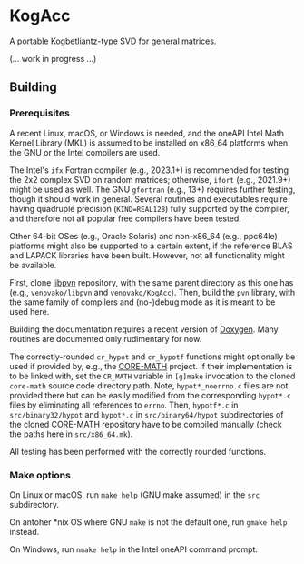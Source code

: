 # KogAcc
A portable Kogbetliantz-type SVD for general matrices.

(... work in progress ...)

## Building

### Prerequisites

A recent Linux, macOS, or Windows is needed, and the oneAPI Intel Math Kernel Library (MKL) is assumed to be installed on x86_64 platforms when the GNU or the Intel compilers are used.

The Intel's ``ifx`` Fortran compiler (e.g., 2023.1+) is recommended for testing the 2x2 complex SVD on random matrices; otherwise, ``ifort`` (e.g., 2021.9+) might be used as well.
The GNU ``gfortran`` (e.g., 13+) requires further testing, though it should work in general.
Several routines and executables require having quadruple precision (``KIND=REAL128``) fully supported by the compiler, and therefore not all popular free compilers have been tested.

Other 64-bit OSes (e.g., Oracle Solaris) and non-x86_64 (e.g., ppc64le) platforms might also be supported to a certain extent, if the reference BLAS and LAPACK libraries have been built.
However, not all functionality might be available.

First, clone [libpvn](https://github.com/venovako/libpvn) repository, with the same parent directory as this one has (e.g., ``venovako/libpvn`` and ``venovako/KogAcc``).
Then, build the ``pvn`` library, with the same family of compilers and (no-)debug mode as it is meant to be used here.

Building the documentation requires a recent version of [Doxygen](https://doxygen.nl).
Many routines are documented only rudimentary for now.

The correctly-rounded ``cr_hypot`` and ``cr_hypotf`` functions might optionally be used if provided by, e.g., the [CORE-MATH](https://core-math.gitlabpages.inria.fr) project.
If their implementation is to be linked with, set the ``CR_MATH`` variable in ``[g]make`` invocation to the cloned ``core-math`` source code directory path.
Note, ``hypot*_noerrno.c`` files are not provided there but can be easily modified from the corresponding ``hypot*.c`` files by eliminating all references to ``errno``.
Then, ``hypotf*.c`` in ``src/binary32/hypot`` and ``hypot*.c`` in ``src/binary64/hypot`` subdirectories of the cloned CORE-MATH repository have to be compiled manually (check the paths here in ``src/x86_64.mk``).

All testing has been performed with the correctly rounded functions.

### Make options

On Linux or macOS, run ``make help`` (GNU make assumed) in the ``src`` subdirectory.

On antoher \*nix OS where GNU `make` is not the default one, run ``gmake help`` instead.

On Windows, run ``nmake help`` in the Intel oneAPI command prompt.

